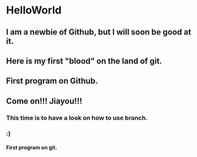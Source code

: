 # HelloWorld
## I am a newbie of Github, but I will soon be good at it. 
## Here is my first "blood" on the land of git.
## First program on Github.
## Come on!!! Jiayou!!!
### This time is to have a look on how to use branch.
### :) 
#### First program on git.
